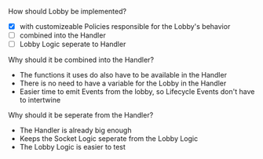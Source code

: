 How should Lobby be implemented?

- [x] with customizeable Policies responsible for the Lobby's behavior
- [ ] combined into the Handler
- [ ] Lobby Logic seperate to Handler

Why should it be combined into the Handler?

- The functions it uses do also have to be available in the Handler
- There is no need to have a variable for the Lobby in the Handler
- Easier time to emit Events from the lobby, so Lifecycle Events don't have to intertwine

Why should it be seperate from the Handler?

- The Handler is already big enough
- Keeps the Socket Logic seperate from the Lobby Logic
- The Lobby Logic is easier to test


